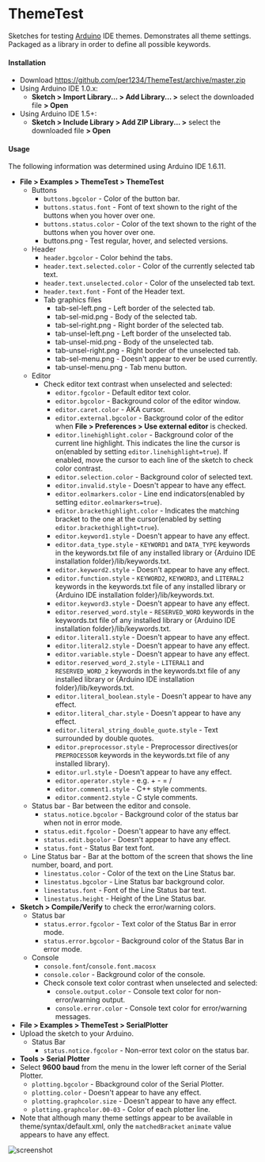 ThemeTest
==========

Sketches for testing [Arduino](http://arduino.cc) IDE themes. Demonstrates all theme settings. Packaged as a library in order to define all possible keywords.


#### Installation
- Download https://github.com/per1234/ThemeTest/archive/master.zip
- Using Arduino IDE 1.0.x:
  - **Sketch > Import Library... > Add Library... >** select the downloaded file **> Open**
- Using Arduino IDE 1.5+:
  - **Sketch > Include Library > Add ZIP Library... >** select the downloaded file **> Open**


<a id="usage"></a>
#### Usage
The following information was determined using Arduino IDE 1.6.11.
- **File > Examples > ThemeTest > ThemeTest**
  - Buttons
    - `buttons.bgcolor` - Color of the button bar.
    - `buttons.status.font` - Font of text shown to the right of the buttons when you hover over one.
    - `buttons.status.color` - Color of the text shown to the right of the buttons when you hover over one.
    - buttons.png - Test regular, hover, and selected versions.
  - Header
    - `header.bgcolor` - Color behind the tabs.
    - `header.text.selected.color` - Color of the currently selected tab text.
    - `header.text.unselected.color` - Color of the unselected tab text.
    - `header.text.font` - Font of the Header text.
    - Tab graphics files
      - tab-sel-left.png - Left border of the selected tab.
      - tab-sel-mid.png - Body of the selected tab.
      - tab-sel-right.png - Right border of the selected tab.
      - tab-unsel-left.png - Left border of the unselected tab.
      - tab-unsel-mid.png - Body of the unselected tab.
      - tab-unsel-right.png - Right border of the unselected tab.
      - tab-sel-menu.png - Doesn't appear to ever be used currently.
      - tab-unsel-menu.png - Tab menu button.
  - Editor
    - Check editor text contrast when unselected and selected:
      - `editor.fgcolor` - Default editor text color.
      - `editor.bgcolor` - Background color of the editor window.
      - `editor.caret.color` - AKA cursor.
      - `editor.external.bgcolor` - Background color of the editor when **File > Preferences > Use external editor** is checked.
      - `editor.linehighlight.color` - Background color of the current line highlight. This indicates the line the cursor is on(enabled by setting `editor.linehighlight=true`). If enabled, move the cursor to each line of the sketch to check color contrast.
      - `editor.selection.color` - Background color of selected text.
      - `editor.invalid.style` - Doesn't appear to have any effect.
      - `editor.eolmarkers.color` - Line end indicators(enabled by setting `editor.eolmarkers=true`).
      - `editor.brackethighlight.color` - Indicates the matching bracket to the one at the cursor(enabled by setting `editor.brackethighlight=true`).
      - `editor.keyword1.style` - Doesn't appear to have any effect.
      - `editor.data_type.style` - `KEYWORD1` and `DATA_TYPE` keywords in the keywords.txt file of any installed library or {Arduino IDE installation folder}/lib/keywords.txt.
      - `editor.keyword2.style` - Doesn't appear to have any effect.
      - `editor.function.style` - `KEYWORD2`, `KEYWORD3`, and `LITERAL2` keywords in the keywords.txt file of any installed library or {Arduino IDE installation folder}/lib/keywords.txt.
      - `editor.keyword3.style` - Doesn't appear to have any effect.
      - `editor.reserved_word.style` - `RESERVED_WORD` keywords in the keywords.txt file of any installed library or {Arduino IDE installation folder}/lib/keywords.txt.
      - `editor.literal1.style` - Doesn't appear to have any effect.
      - `editor.literal2.style` - Doesn't appear to have any effect.
      - `editor.variable.style` - Doesn't appear to have any effect.
      - `editor.reserved_word_2.style` - `LITERAL1` and `RESERVED_WORD_2` keywords in the keywords.txt file of any installed library or {Arduino IDE installation folder}/lib/keywords.txt.
      - `editor.literal_boolean.style` - Doesn't appear to have any effect.
      - `editor.literal_char.style` - Doesn't appear to have any effect.
      - `editor.literal_string_double_quote.style` - Text surrounded by double quotes.
      - `editor.preprocessor.style` - Preprocessor directives(or `PREPROCESSOR` keywords in the keywords.txt file of any installed library).
      - `editor.url.style` - Doesn't appear to have any effect.
      - `editor.operator.style` - e.g. + - = /
      - `editor.comment1.style` - C++ style comments.
      - `editor.comment2.style` - C style comments.
  - Status bar - Bar between the editor and console.
    - `status.notice.bgcolor` - Background color of the status bar when not in error mode.
    - `status.edit.fgcolor` - Doesn't appear to have any effect.
    - `status.edit.bgcolor` - Doesn't appear to have any effect.
    - `status.font` - Status Bar text font.
  - Line Status bar - Bar at the bottom of the screen that shows the line number, board, and port.
    - `linestatus.color` - Color of the text on the Line Status bar.
    - `linestatus.bgcolor` - Line Status bar background color.
    - `linestatus.font` - Font of the Line Status bar text.
    - `linestatus.height` - Height of the Line Status bar.
- **Sketch > Compile/Verify** to check the error/warning colors.
  - Status bar
    - `status.error.fgcolor` - Text color of the Status Bar in error mode.
    - `status.error.bgcolor` - Background color of the Status Bar in error mode.
  - Console
    - `console.font`/`console.font.macosx`
    - `console.color` - Background color of the console.
    - Check console text color contrast when unselected and selected:
      - `console.output.color` - Console text color for non-error/warning output.
      - `console.error.color` - Console text color for error/warning messages.
- **File > Examples > ThemeTest > SerialPlotter**
- Upload the sketch to your Arduino.
  - Status Bar
    - `status.notice.fgcolor` - Non-error text color on the status bar.
- **Tools > Serial Plotter**
- Select **9600 baud** from the menu in the lower left corner of the Serial Plotter.
  - `plotting.bgcolor` - Bbackground color of the Serial Plotter.
  - `plotting.color` - Doesn't appear to have any effect.
  - `plotting.graphcolor.size` - Doesn't appear to have any effect.
  - `plotting.graphcolor.00-03` - Color of each plotter line.
- Note that although many theme settings appear to be available in theme/syntax/default.xml, only the `matchedBracket` `animate` value appears to have any effect.

![screenshot](https://github.com/per1234/ThemeTest/raw/master/screenshot.jpg)

